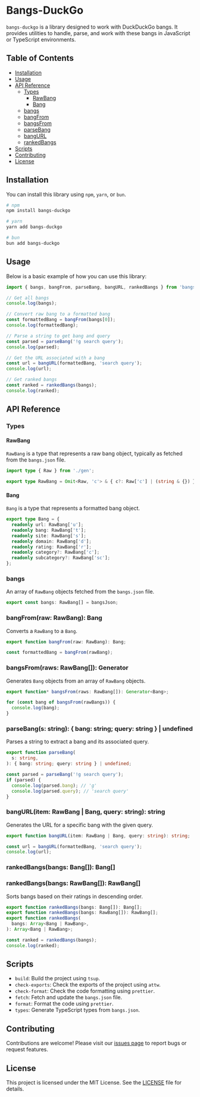 # Bangs-DuckGo

`bangs-duckgo` is a library designed to work with DuckDuckGo bangs. It provides utilities to handle, parse, and work with these bangs in JavaScript or TypeScript environments.

## Table of Contents

- [Installation](#installation)
- [Usage](#usage)
- [API Reference](#api-reference)
  - [Types](#types)
    - [RawBang](#rawbang)
    - [Bang](#bang)
  - [bangs](#bangs)
  - [bangFrom](#bangfromraw-rawbang-bang)
  - [bangsFrom](#bangsfromraws-rawbang-generatorbang)
  - [parseBang](#parsebangs-string--bangquery--undefined)
  - [bangURL](#bangurlitem-rawbang--bang-query-string-string)
  - [rankedBangs](#rankedbangsbangs-bang--rawbang-arraybang--rawbang)
- [Scripts](#scripts)
- [Contributing](#contributing)
- [License](#license)

## Installation

You can install this library using `npm`, `yarn`, or `bun`.

```bash
# npm
npm install bangs-duckgo

# yarn
yarn add bangs-duckgo

# bun
bun add bangs-duckgo
```

## Usage

Below is a basic example of how you can use this library:

```typescript
import { bangs, bangFrom, parseBang, bangURL, rankedBangs } from 'bangs-duckgo';

// Get all bangs
console.log(bangs);

// Convert raw bang to a formatted bang
const formattedBang = bangFrom(bangs[0]);
console.log(formattedBang);

// Parse a string to get bang and query
const parsed = parseBang('!g search query');
console.log(parsed);

// Get the URL associated with a bang
const url = bangURL(formattedBang, 'search query');
console.log(url);

// Get ranked bangs
const ranked = rankedBangs(bangs);
console.log(ranked);
```

## API Reference

### Types

#### RawBang

`RawBang` is a type that represents a raw bang object, typically as fetched from the `bangs.json` file.

```typescript
import type { Raw } from './gen';

export type RawBang = Omit<Raw, 'c'> & { c?: Raw['c'] | (string & {}) };
```

#### Bang

`Bang` is a type that represents a formatted bang object.

```typescript
export type Bang = {
  readonly url: RawBang['u'];
  readonly bang: RawBang['t'];
  readonly site: RawBang['s'];
  readonly domain: RawBang['d'];
  readonly rating: RawBang['r'];
  readonly category?: RawBang['c'];
  readonly subcategory?: RawBang['sc'];
};
```

### bangs

An array of `RawBang` objects fetched from the `bangs.json` file.

```typescript
export const bangs: RawBang[] = bangsJson;
```

### bangFrom(raw: RawBang): Bang

Converts a `RawBang` to a `Bang`.

```typescript
export function bangFrom(raw: RawBang): Bang;
```

```typescript
const formattedBang = bangFrom(rawBang);
```

### bangsFrom(raws: RawBang[]): Generator<Bang>

Generates `Bang` objects from an array of `RawBang` objects.

```typescript
export function* bangsFrom(raws: RawBang[]): Generator<Bang>;
```

```typescript
for (const bang of bangsFrom(rawBangs)) {
  console.log(bang);
}
```

### parseBang(s: string): { bang: string; query: string } | undefined

Parses a string to extract a bang and its associated query.

```typescript
export function parseBang(
  s: string,
): { bang: string; query: string } | undefined;
```

```typescript
const parsed = parseBang('!g search query');
if (parsed) {
  console.log(parsed.bang); // 'g'
  console.log(parsed.query); // 'search query'
}
```

### bangURL(item: RawBang | Bang, query: string): string

Generates the URL for a specific bang with the given query.

```typescript
export function bangURL(item: RawBang | Bang, query: string): string;
```

```typescript
const url = bangURL(formattedBang, 'search query');
console.log(url);
```

### rankedBangs(bangs: Bang[]): Bang[]
### rankedBangs(bangs: RawBang[]): RawBang[]

Sorts bangs based on their ratings in descending order.

```typescript
export function rankedBangs(bangs: Bang[]): Bang[];
export function rankedBangs(bangs: RawBang[]): RawBang[];
export function rankedBangs(
  bangs: Array<Bang | RawBang>,
): Array<Bang | RawBang>;
```

```typescript
const ranked = rankedBangs(bangs);
console.log(ranked);
```

## Scripts

- `build`: Build the project using `tsup`.
- `check-exports`: Check the exports of the project using `attw`.
- `check-format`: Check the code formatting using `prettier`.
- `fetch`: Fetch and update the `bangs.json` file.
- `format`: Format the code using `prettier`.
- `types`: Generate TypeScript types from `bangs.json`.

## Contributing

Contributions are welcome! Please visit our [issues page](https://github.com/pyoner/bangs-duckgo/issues) to report bugs or request features.

## License

This project is licensed under the MIT License. See the [LICENSE](LICENSE) file for details.
